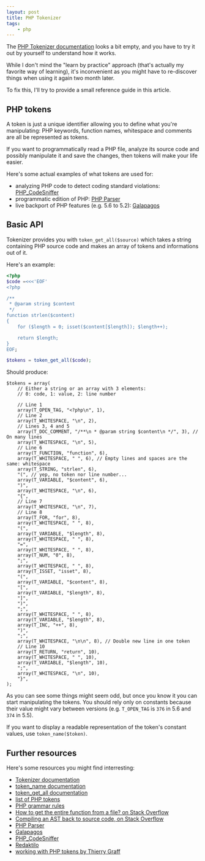 ```yaml
---
layout: post
title: PHP Tokenizer
tags:
    - php
---
```


The [PHP Tokenizer documentation](http://www.php.net/manual/en/book.tokenizer.php)
looks a bit empty, and you have to try it out by yourself to understand how it
works.

While I don't mind the "learn by practice" approach (that's actually my
favorite way of learning), it's inconvenient as you might have to re-discover
things when using it again two month later.

To fix this, I'll try to provide a small reference guide in this article.

## PHP tokens

A token is just a unique identifier allowing you to define what you're
manipulating: PHP keywords, function names, whitespace and comments are all be
represented as tokens.

If you want to programmatically read a PHP file, analyze its source code and
possibly manipulate it and save the changes, then tokens will make your life
easier.

Here's some actual examples of what tokens are used for:

* analyzing PHP code to detect coding standard violations:
  [PHP_CodeSniffer](https://github.com/squizlabs/PHP_CodeSniffer)
* programmatic edition of PHP: [PHP Parser](https://github.com/nikic/PHP-Parser)
* live backport of PHP features (e.g. 5.6 to 5.2):
  [Galapagos](https://github.com/igorw/galapagos#galapagos)

## Basic API

Tokenizer provides you with `token_get_all($source)` which takes a string
containing PHP source code and makes an array of tokens and informations out of
it.

Here's an example:

```php
<?php
$code =<<<'EOF'
<?php

/**
 * @param string $content
 */
function strlen($content)
{
    for ($length = 0; isset($content[$length]); $length++);

    return $length;
}
EOF;

$tokens = token_get_all($code);
```

Should produce:

```
$tokens = array(
    // Either a string or an array with 3 elements:
    // 0: code, 1: value, 2: line number

    // Line 1
    array(T_OPEN_TAG, "<?php\n", 1),
    // Line 2
    array(T_WHITESPACE, "\n", 2),
    // Lines 3, 4 and 5
    array(T_DOC_COMMENT, "/**\n * @param string $content\n */", 3), // On many lines
    array(T_WHITESPACE, "\n", 5),
    // Line 6
    array(T_FUNCTION, "function", 6),
    array(T_WHITESPACE, " ", 6), // Empty lines and spaces are the same: whitespace
    array(T_STRING, "strlen", 6),
    "(", // yep, no token nor line number...
    array(T_VARIABLE, "$content", 6),
    ")",
    array(T_WHITESPACE, "\n", 6),
    "{",
    // Line 7
    array(T_WHITESPACE, "\n", 7),
    // Line 8
    array(T_FOR, "for", 8),
    array(T_WHITESPACE, " ", 8),
    "(",
    array(T_VARIABLE, "$length", 8),
    array(T_WHITESPACE, " ", 8),
    "=",
    array(T_WHITESPACE, " ", 8),
    array(T_NUM, "0", 8),
    ";",
    array(T_WHITESPACE, " ", 8),
    array(T_ISSET, "isset", 8),
    "(",
    array(T_VARIABLE, "$content", 8),
    "[",
    array(T_VARIABLE, "$length", 8),
    "]",
    ")",
    ";",
    array(T_WHITESPACE, " ", 8),
    array(T_VARIABLE, "$length", 8),
    array(T_INC, "++", 8),
    ")",
    ";",
    array(T_WHITESPACE, "\n\n", 8), // Double new line in one token
    // Line 10
    array(T_RETURN, "return", 10),
    array(T_WHITESPACE, " ", 10),
    array(T_VARIABLE, "$length", 10),
    ";",
    array(T_WHITESPACE, "\n", 10),
    "}",
);
```

As you can see some things might seem odd, but once you know it you can start
manipulating the tokens. You should rely only on constants because their value
might vary between versions (e.g. `T_OPEN_TAG` is `376` in 5.6 and `374` in
5.5).

If you want to display a readable representation of the token's constant values,
use `token_name($token)`.

## Further resources

Here's some resources you might find interresting:

* [Tokenizer documentation](http://www.php.net/manual/en/book.tokenizer.php)
* [token_name documentation](http://www.php.net/manual/en/function.token-name.php)
* [token_get_all documentation](http://www.php.net/manual/en/function.token-get-all.php)
* [list of PHP tokens](http://www.php.net/manual/en/tokens.php)
* [PHP grammar rules](https://github.com/php/php-src/blob/master/Zend/zend_language_parser.y)
* [How to get the entire function from a file? on Stack Overflow](http://stackoverflow.com/a/2751170/3437428)
* [Compiling an AST back to source code, on Stack Overflow](http://stackoverflow.com/questions/5832412/compiling-an-ast-back-to-source-code)
* [PHP Parser](https://github.com/nikic/PHP-Parser)
* [Galapagos](https://github.com/igorw/galapagos#galapagos)
* [PHP_CodeSniffer](https://github.com/squizlabs/PHP_CodeSniffer)
* [Redaktilo](https://github.com/gnugat/redaktilo)
* [working with PHP tokens by Thierry Graff](http://www.tig12.net/spip/Working-with-PHP-tokens.html)
